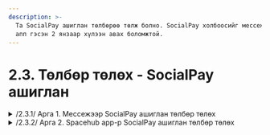 ```yaml
---
description: >-
  Та SocialPay ашиглан төлбөрөө төлж болно. SocialPay холбоосийг мессеж болон
  апп гэсэн 2 янзаар хүлээн авах боломжтой.
---
```


# 2.3. Төлбөр төлөх - SocialPay ашиглан

<details>

<summary>/2.3.1/ Арга 1. Мессежээр SocialPay ашиглан төлбөр төлөх</summary>

1\. Та SocialPay ашиглан төлбөрөө хийх боломжтой ба мессежээр ирсэн холбоос дээр дарна.

![](../.gitbook/assets/Zurag23.socialpay.sms.png)

2\. Холбоос дээр дарах үед таны төлөх ёстой төлбөрийн дүн автоматаар гарах ба та утасны дугаар дээр  SocialPay-д бүртгэлтэй дугаараа бичиж үргэлжлүүлэх товчийг дарна.

![](../.gitbook/assets/Zurag24socialpay.png)

3\. Товч дарах үед танд нэхэмжлэхийн мэдэгдэл ирнэ.

![](../.gitbook/assets/Zurag25.Socialpay.notif.png)

&#x20;4\. Ирсэн мэдэгдэл дээр дарах үед SocialPay app-руу шилжиж гүйлгээ хийх картаа сонгоно.&#x20;

![](../.gitbook/assets/Zurag26.spay.tulult1.png)

5\. Картаа сонгож гүйлгээний нууц үгээ зөв хийснээр таны төлбөр амжилттай төлөгдөнө.

![](../.gitbook/assets/Zurag27.spay.tulult2.png)

![](../.gitbook/assets/Zurag28.spay.tulult3.png)



</details>

<details>

<summary>/2.3.2/ Арга 2. Spacehub app-р SocialPay ашиглан төлбөр төлөх</summary>

1\. Дашборд дээр харагдаж буй төлбөр гэсэн товч дээр дарна.&#x20;

![](../.gitbook/assets/Zurag6.clickonapp.tulbur.png)

2\. Нэхэмжлэл рүү орж төлөх дээр дарснаар төлөх хэлбэрүүд гарч ирнэ.

![](<../.gitbook/assets/Zurag12.nehemjlehtuluh.onapp (1).png>)

&#x20;3\. Төлөх хэлбэрүүд дундаас SocialPay-р төлөхийг сонгоно.

![](../.gitbook/assets/Picsart\_22-06-27\_16-44-37-211.png)

4\. Холбоос дээр дарах үед таны төлөх ёстой төлбөрийн дүн автоматаар гарах ба та утасны дугаар дээр  SocialPay-д бүртгэлтэй дугаараа бичиж үргэлжлүүлэх товчийг дарна.

![](<../.gitbook/assets/Zurag24socialpay (1).png>)

5\. Товч дарах үед танд нэхэмжлэхийн мэдэгдэл ирнэ.

![](<../.gitbook/assets/Zurag25.Socialpay.notif (1).png>)

&#x20;6\. Ирсэн мэдэгдэл дээр дарах үед SocialPay app-руу шилжиж гүйлгээ хийх картаа сонгоно.&#x20;

![](<../.gitbook/assets/Zurag26.spay.tulult1 (1).png>)

7\. Картаа сонгож гүйлгээний нууц үгээ зөв хийснээр таны төлбөр амжилттай төлөгдөнө.

![](<../.gitbook/assets/Zurag27.spay.tulult2 (1).png>)

![](<../.gitbook/assets/Zurag28.spay.tulult3 (1).png>)

</details>
